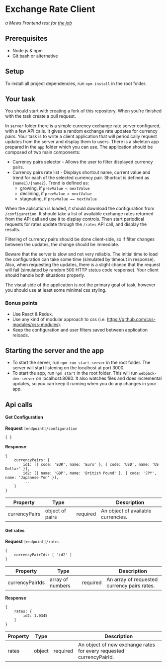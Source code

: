 # Exchange Rate Client

*a Mews Frontend test for [the job](Job.md)*

## Prerequisites

- Node.js & npm
- Git bash or alternative

## Setup

To install all project dependencies, run `npm install` in the root folder.

## Your task

You should start with creating a fork of this repository. When you're finished with the task create a pull request.

In `server` folder there is a simple currency exchange rate server configured, with a few API calls. It gives a random exchange rate updates for currency pairs. Your task is to write a client application that will periodically request updates from the server and display them to users. There is a skeleton app prepared in the `app` folder which you can use. The application should be composed of two main components:
- Currency pairs selector - Allows the user to filter displayed currency pairs.
- Currency pairs rate list - Displays shortcut name, current value and trend for each of the selected currency pair. Shortcut is defined as `{name1}/{name2}`. Trend is defined as:
    - growing, if `prevValue < nextValue`
    - declining, if `prevValue > nextValue`
    - stagnating, if `prevValue == nextValue`

When the aplication is loaded, it should download the configuration from `/configuration`. It should take a list of available exchange rates returned from the API call and use it to display controls. Then start periodical requests for rates update through the `/rates` API call, and display the results.

Filtering of currency pairs should be done client-side, so if filter changes between the updates, the change should be immediate.

Beware that the server is slow and not very reliable. The initial time to load the configuration can take some time (simulated by timeout in response). Also, when requesting the updates, there is a slight chance that the request will fail (simulated by random 500 HTTP status code response). Your client should handle both situations properly.

The visual side of the application is not the primary goal of task, however you should use at least some minimal css styling.

### Bonus points

- Use React & Redux.
- Use any kind of modular approach to css (i.e. https://github.com/css-modules/css-modules).
- Keep the configuration and user filters saved between application reloads.

## Starting the server and the app

- To start the server, run `npm run start-server` in the root folder. The server will start listening on the localhost at port 3000.
- To start the app, run `npm start` in the root folder. This will run `webpack-dev-server` on localhost:8080. It also watches files and does incremental updates, so you can keep it running when you do any changes in your app.

## Api calls

#### Get Configuration

**Request** `[endpoint]/configuration`
```
{ }
```

**Response**
```
{
    currencyPairs: {
        id1: [{ code: 'EUR', name: 'Euro' }, { code: 'USD', name: 'US Dollar' }],
        id2: [{ name: 'GBP', name: 'British Pound' }, { code: 'JPY', name: 'Japanese Yen' }],
        ...
    }
}
```

| Property | Type | | Description |
| --- | --- | --- | --- |
| currencyPairs | object of pairs | required | An object of available currencies.

#### Get rates

**Request** `[endpoint]/rates`
```
{
    currencyPairIds: [ 'id2' ]
}
```

| Property | Type | | Description |
| --- | --- | --- | --- |
| currencyPairIds | array of numbers | required | An array of requested currency pairs rates.

**Response**
```
{
    rates: {
        id2: 1.0345 
    }
}
```

| Property | Type | | Description |
| --- | --- | --- | --- |
| rates | object | required | An object of new exchange rates for every requested currencyPairId.
